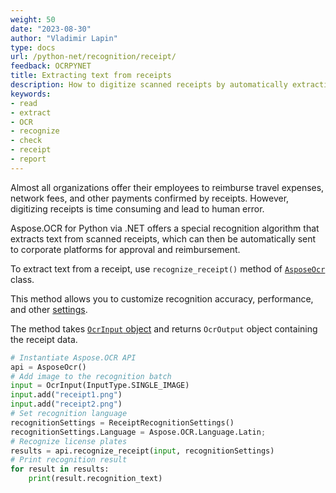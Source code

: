 ```yaml
---
weight: 50
date: "2023-08-30"
author: "Vladimir Lapin"
type: docs
url: /python-net/recognition/receipt/
feedback: OCRPYNET
title: Extracting text from receipts
description: How to digitize scanned receipts by automatically extracting text from them.
keywords:
- read
- extract
- OCR
- recognize
- check
- receipt
- report
---
```


Almost all organizations offer their employees to reimburse travel expenses, network fees, and other payments confirmed by receipts. However, digitizing receipts is time consuming and lead to human error.

Aspose.OCR for Python via .NET offers a special recognition algorithm that extracts text from scanned receipts, which can then be automatically sent to corporate platforms for approval and reimbursement.

To extract text from a receipt, use `recognize_receipt()` method of [`AsposeOcr`](https://reference.aspose.com/ocr/python-net/aspose.ocr/asposeocr/) class.

This method allows you to customize recognition accuracy, performance, and other [settings](/ocr/python-net/recognition-settings-receipt/).

The method takes [`OcrInput` object](/ocr/python-net/ocrinput/) and returns `OcrOutput` object containing the receipt data.

```python
# Instantiate Aspose.OCR API
api = AsposeOcr()
# Add image to the recognition batch
input = OcrInput(InputType.SINGLE_IMAGE)
input.add("receipt1.png")
input.add("receipt2.png")
# Set recognition language
recognitionSettings = ReceiptRecognitionSettings()
recognitionSettings.Language = Aspose.OCR.Language.Latin;
# Recognize license plates
results = api.recognize_receipt(input, recognitionSettings)
# Print recognition result
for result in results:
    print(result.recognition_text)
```
